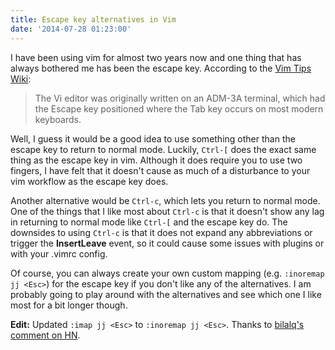 ```yaml
---
title: Escape key alternatives in Vim
date: '2014-07-28 01:23:00'
---
```


I have been using vim for almost two years now and one thing that has always bothered me has been the escape key.  According to the [Vim Tips Wiki](http://vim.wikia.com/wiki/Avoid_the_escape_key):

>The Vi editor was originally written on an ADM-3A terminal, which had the Escape key positioned where the Tab key occurs on most modern keyboards.

Well, I guess it would be a good idea to use something other than the escape key to return to normal mode.  Luckily, `Ctrl-[` does the exact same thing as the escape key in vim.  Although it does require you to use two fingers, I have felt that it doesn't cause as much of a disturbance to your vim workflow as the escape key does.

Another alternative would be `Ctrl-c`, which lets you return to normal mode.  One of the things that I like most about `Ctrl-c` is that it doesn't show any lag in returning to normal mode like `Ctrl-[` and the escape key do.  The downsides to using `Ctrl-c` is that it does not expand any abbreviations or trigger the **InsertLeave** event, so it could cause some issues with plugins or with your .vimrc config.

Of course, you can always create your own custom mapping (e.g. `:inoremap jj <Esc>`) for the escape key if you don't like any of the alternatives.  I am probably going to play around with the alternatives and see which one I like most for a bit longer though.

**Edit:** Updated `:imap jj <Esc>` to `:inoremap jj <Esc>`.  Thanks to [bilalq's comment on HN](https://news.ycombinator.com/item?id=13101691).
